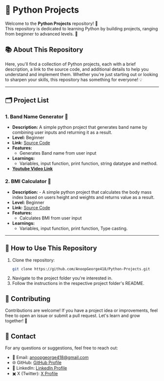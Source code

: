 # 🐍 Python Projects

Welcome to the **Python Projects** repository! 🎉  
This repository is dedicated to learning Python by building projects, ranging from beginner to advanced levels. 🚀

## 📚 About This Repository

Here, you'll find a collection of Python projects, each with a brief description, a link to the source code, and additional details to help you understand and implement them. Whether you're just starting out or looking to sharpen your skills, this repository has something for everyone! 💡

---

## 🗂️ Project List

### 1. Band Name Generator 📝
- **Description:** A simple python project that generates band name by combining user inputs and returning it as a result.
- **Level:** Beginner
- **Link:** [Source Code](https://github.com/AnoopGeorge418/Python-Projects/tree/main/Band%20Name%20Generator)  
- **Features:**  
  - Generates Band name from user input
- **Learnings:**  
    - Variables, input function, print function, string datatype and method.
- **[Youtube Video Link](https://youtu.be/I9f41dGExZY?si=SYzHzpLq4jyZMDfp)**

### 2. BMI Calculator 📝
- **Description:**     - A simple python project that calculates the body mass index based on users height and weights and returns value as a result.
- **Level:** Beginner
- **Link:** [Source Code](https://github.com/AnoopGeorge418/Python-Projects/tree/main/Bmi%20Calculator)  
- **Features:**  
  - Calculates BMI from user input
- **Learnings:**  
    - Variables, input function, print function, Type casting.

---

## 🌟 How to Use This Repository

1. Clone the repository:  
   ```bash
   git clone https://github.com/AnoopGeorge418/Python-Projects.git
2. Navigate to the project folder you're interested in.
3. Follow the instructions in the respective project folder's README.

## 🤝 Contributing

Contributions are welcome! If you have a project idea or improvements, feel free to open an issue or submit a pull request. Let's learn and grow together! 🌱

## 📧 Contact

For any questions or suggestions, feel free to reach out:
- 📩 Email: anoopgeorge418@gmail.com
- 🌐 GitHub: [GitHub Profile](https://github.com/AnoopGeorge418)
- 🔗 LinkedIn: [LinkedIn Profile](https://www.linkedin.com/in/anoop-george418/)
- ✖️ X (Twitter): [X Profile](https://x.com/Anoopgeorg_)

